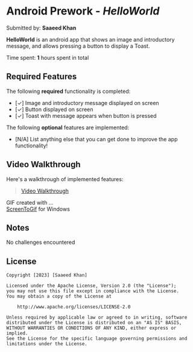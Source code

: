 # Android Prework - *HelloWorld*

Submitted by: **Saaeed Khan**

**HelloWorld** is an android app that shows an image and introductory message, and allows pressing a button to display a Toast. 

Time spent: **1** hours spent in total

## Required Features

The following **required** functionality is completed:

* [✓] Image and introductory message displayed on screen
* [✓] Button displayed on screen
* [✓] Toast with message appears when button is pressed 

The following **optional** features are implemented:

* [N/A] List anything else that you can get done to improve the app functionality!

## Video Walkthrough

Here's a walkthrough of implemented features:

<blockquote class="imgur-embed-pub" lang="en" data-id="a/ItotAau" data-context="false" ><a href="//imgur.com/a/ItotAau">Video Walkthrough</a></blockquote>


<!-- ScreenToGif -->
GIF created with ...  
[ScreenToGif](https://www.screentogif.com/) for Windows

## Notes

No challenges encountered

## License

    Copyright [2023] [Saaeed Khan]

    Licensed under the Apache License, Version 2.0 (the "License");
    you may not use this file except in compliance with the License.
    You may obtain a copy of the License at

        http://www.apache.org/licenses/LICENSE-2.0

    Unless required by applicable law or agreed to in writing, software
    distributed under the License is distributed on an "AS IS" BASIS,
    WITHOUT WARRANTIES OR CONDITIONS OF ANY KIND, either express or implied.
    See the License for the specific language governing permissions and
    limitations under the License.
